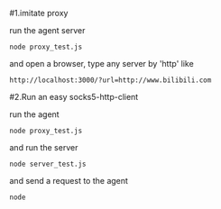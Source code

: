 
#1.imitate proxy

run the agent server
```
node proxy_test.js
```

and open a browser, type any server by 'http' like

```
http://localhost:3000/?url=http://www.bilibili.com
```


#2.Run an easy socks5-http-client

run the agent
```
node proxy_test.js
```

and run the server

```
node server_test.js
```

and send a request to the agent
```
node
```
